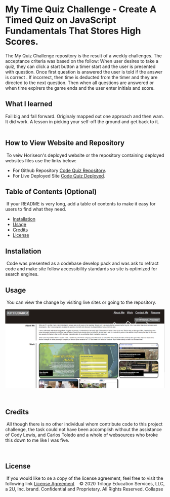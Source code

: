 # My Time Quiz Challenge - Create A Timed Quiz on JavaScript Fundamentals That Stores High Scores. 

 The My Quiz Challenge repository is the result of a weekly challenges.  The acceptance criteria was based on the follow:  When user desires to take a quiz, they can click a start button a timer start and the user is presented with question. Once first question is answered the user is told if the answer is correct . If incorrect, then time is deducted from the timer and they are directed to the next question. Then when all questions are answered or when time expirers the game ends and the user enter initials and score.  

## What I learned

Fail big and fall forward.  Originaly mapped out one approach and then wam. It did work.  A lesson in picking your self-off the ground and get back to it.   
​
## How to View Website and Repository
​
To veiw Horiseon's deployed website or the repository containing deployed websites files use the links below:

* For Github Repository [Code Quiz Repository](https://github.com/KHudaKoz/code-quiz).
​
* For Live Deployed Site [Code Quiz Deployed](https://khudakoz.github.io/code-quiz/.).
​
​
## Table of Contents (Optional)
​
If your README is very long, add a table of contents to make it easy for users to find what they need.
​
* [Installation](#installation)
* [Usage](#usage)
* [Credits](#credits)
* [License](#license)
​
​
## Installation
​
Code was presented as a codebase develop pack and was ask to refract code and make site follow accessibility standards so site is optimized for search engines. 

## Usage 
​
You can view the change by visiting live sites or going to the repository.   

![Image Of Project](https://github.com/KHudaKoz/myportfolio/blob/main/assets/images/Capturemy.PNG)

​

## Credits 
​
All though there is no other individual whom contribute code to this project challenge,  the task could not have been accomplish without the assistance of Cody Lewis, and Carlos Toledo and a whole of websources who broke this down to me like I was five.


​
​
## License
​
If you would like to se a copy of the license agreement, feel free to visit the following link [License Agreement](https://github.com/KHudaKoz/code-quiz/blob/main/LICENSE)
​
​
​
© 2020 Trilogy Education Services, LLC, a 2U, Inc. brand. Confidential and Proprietary. All Rights Reserved.
Collapse


